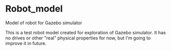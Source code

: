 # Robot_model
Model of robot for Gazebo simulator

This is a test robot model created for exploration of Gazebo simulator. It has no drives or other "real" physical properties for now, but I'm going to improve it in future.
